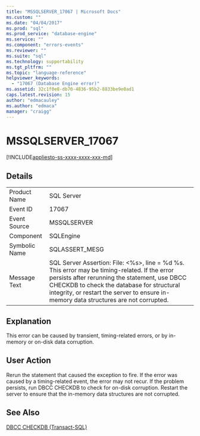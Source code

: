 ```yaml
---
title: "MSSQLSERVER_17067 | Microsoft Docs"
ms.custom: ""
ms.date: "04/04/2017"
ms.prod: "sql"
ms.prod_service: "database-engine"
ms.service: ""
ms.component: "errors-events"
ms.reviewer: ""
ms.suite: "sql"
ms.technology: supportability
ms.tgt_pltfrm: ""
ms.topic: "language-reference"
helpviewer_keywords: 
  - "17067 (Database Engine error)"
ms.assetid: 32c1f0e8-db70-4836-95b2-8833be9e0ad1
caps.latest.revision: 15
author: "edmacauley"
ms.author: "edmaca"
manager: "craigg"
---
```

# MSSQLSERVER_17067
[!INCLUDE[appliesto-ss-xxxx-xxxx-xxx-md](../../includes/appliesto-ss-xxxx-xxxx-xxx-md.md)]
  
## Details  
  
|||  
|-|-|  
|Product Name|SQL Server|  
|Event ID|17067|  
|Event Source|MSSQLSERVER|  
|Component|SQLEngine|  
|Symbolic Name|SQLASSERT_MESG|  
|Message Text|SQL Server Assertion: File: \<%s>, line = %d %s. This error may be timing-related. If the error persists after rerunning the statement, use DBCC CHECKDB to check the database for structural integrity, or restart the server to ensure in-memory data structures are not corrupted.|  
  
## Explanation  
This error can be caused by transient, timing-related errors, or by in-memory or on-disk data corruption.  
  
## User Action  
Rerun the statement that caused the exception to fire. If the error was caused by a timing-related event, the error may not recur. If the problem persists, run DBCC CHECKDB to check for on-disk corruption. Restart the server to ensure that the in-memory data structures are not corrupted.  
  
## See Also  
[DBCC CHECKDB &#40;Transact-SQL&#41;](~/t-sql/database-console-commands/dbcc-checkdb-transact-sql.md)  
  
